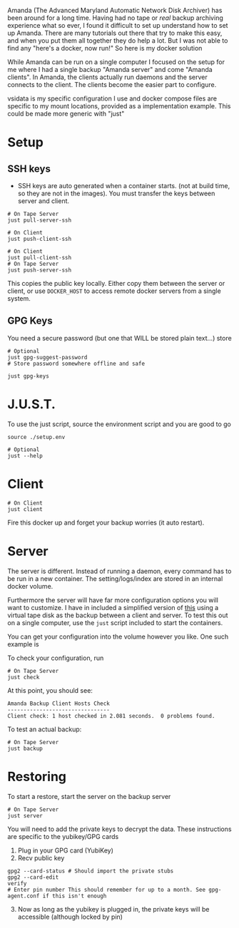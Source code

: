 Amanda (The Advanced Maryland Automatic Network Disk Archiver) has been around
for a long time. Having had no tape or *real* backup archiving experience what
so ever, I found it difficult to set up understand how to set up Amanda.
There are many tutorials out there that try to make this easy, and when you put
them all together they do help a lot. But I was not able to find any "here's a
docker, now run!" So here is my docker solution

While Amanda can be run on a single computer I focused on the setup for me where
I had a single backup "Amanda server" and come "Amanda clients". In Amanda, the
clients actually run daemons and the server connects to the client. The clients
become the easier part to configure.

vsidata is my specific configuration I use and docker compose files are specific
to my mount locations, provided as a implementation example. This could be made
more generic with "just"

# Setup

## SSH keys

- SSH keys are auto generated when a container starts. (not at build time, so they
are not in the images). You must transfer the keys between server and client.

```
# On Tape Server
just pull-server-ssh

# On Client
just push-client-ssh

# On Client
just pull-client-ssh
# On Tape Server
just push-server-ssh
```

This copies the public key locally. Either copy them between the server or client,
or use `DOCKER_HOST` to access remote docker servers from a single system.

## GPG Keys

You need a secure password (but one that WILL be stored plain text...) store

```
# Optional
just gpg-suggest-password
# Store password somewhere offline and safe

just gpg-keys
```

# J.U.S.T.

To use the just script, source the environment script and you are good to go

```
source ./setup.env

# Optional
just --help
```

# Client

```
# On Client
just client
```

Fire this docker up and forget your backup worries (it auto restart).

# Server

The server is different. Instead of running a daemon, every command has to be
run in a new container. The setting/logs/index are stored in an internal docker
volume.

Furthermore the server will have far more configuration options you will want to
customize. I have in included a simplified version of [this](http://www.zmanda.com/quick-backup-setup.html)
using a virtual tape disk as the backup between a client and server. To test
this out on a single computer, use the `just` script included to start the
containers.

You can get your configuration into the volume however you like. One such
example is

To check your configuration, run

```
# On Tape Server
just check
```

At this point, you should see:

```
Amanda Backup Client Hosts Check
--------------------------------
Client check: 1 host checked in 2.081 seconds.  0 problems found.
```

To test an actual backup:

```
# On Tape Server
just backup
```

# Restoring

To start a restore, start the server on the backup server

```
# On Tape Server
just server
```

You will need to add the private keys to decrypt the data. These instructions
are specific to the yubikey/GPG cards

1. Plug in your GPG card (YubiKey)
2. Recv public key

```
gpg2 --card-status # Should import the private stubs
gpg2 --card-edit
verify
# Enter pin number This should remember for up to a month. See gpg-agent.conf if this isn't enough
```

3. Now as long as the yubikey is plugged in, the private keys will be accessible
(although locked by pin)